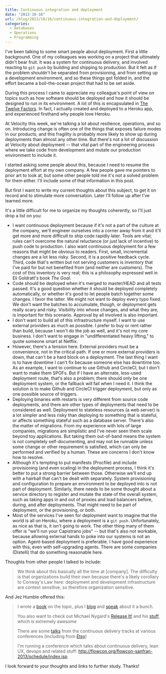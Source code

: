 ```yaml
---
title: Continuous integration and deployment
date: "2013-10-16"
url: /blog/2013/10/16/continuous-integration-and-deployment/
categories:
  - Databases
  - Operations
  - Programming
---
```


I've been talking to some smart people about deployment. First a little background. One of my colleagues was working on a project that ultimately didn't bear fruit. It was a system for continuous delivery, and involved reacting to `git push` by building and shipping to production. But it felt as if the problem shouldn't be separated from provisioning, and from setting up a development environment, and so these things got folded in, and the effort became a boil-the-ocean project that had to be set aside. 

During this process I came to appreciate my colleague's point of view on topics such as how software should be deployed and how it should be designed to run in its environment. A lot of this is encapsulated in [The Twelve Factors](http://12factor.net/). In fact, I actually created and deployed to a Heroku app, and experienced firsthand why people love Heroku. 

At Velocity this week, we're talking a lot about resilience, operations, and so on. Introducing change is often one of the things that exposes failure modes in our products, and this fragility is probably more likely to show up during deployments than almost any other time. But there's not a lot of discussion at Velocity about deployment -- that vital part of the engineering process where we take code from development and mutate our production environment to include it. 

I started asking some people about this, because I need to resume the deployment effort at my own company. A few people gave me pointers to prior art to look at, but some other people told me it's not a solved problem for them either. I'll include some of that information in this post. 

But first I want to write my current thoughts about this subject, to get it on record and to stimulate more conversation. Later I'll follow up after I've learned more. 

It's a little difficult for me to organize my thoughts coherently, so I'll just drop a list on you: 


*   I want continuous deployment because if it's not a part of the culture at the company, we'll engineer ourselves into a corner away from it and it'll get more and more difficult to ship code rapidly later. Tools are vital; rules can't overcome the natural reluctance (or just lack of incentive) to push code to production. I also want continuous deployment for a few reasons that might be obvious to readers. First, small, incremental changes are a lot less risky. Second, it is a positive feedback cycle. Third, code that's written but not serving customers is inventory that I've paid for but not benefited from (and neither are customers). The cost of this inventory is very real; this is a philosophy expressed well in Eli Goldratt's book *The Goal*.
*   Code should be deployed when it's merged to master/HEAD and all tests passed. It's a good question whether it should be deployed completely automatically, or whether it's good to let people batch together some changes. I favor the latter. We might not want to deploy every typo fixed. We don't want the batches to accumulate, though, or deployment gets really scary and risky. Visibility into whose changes, and what they are, is important for this scenario. Approval by all involved is also important.
*   I don't want to build all of this infrastructure myself. I want to use external providers as much as possible. I prefer to buy or rent rather than build, because I won't do the job as well, and it's not my core business. I don't want to engage in "undifferentiated heavy lifting," to quote someone smart at Netflix.
*   However, there's a tension here. External providers must be a convenience, not in the critical path. If one or more external providers is down, that can't be a hard block on a deployment. The last thing I want is to have downtime I can't fix because someone else has downtime too. As an example, I want to continue to use Github and CircleCI, but I don't want to make them SPOFs. But if I have an alternate, less-used deployment route, that's also a problem; there should only be one deployment system, or the fallback will fail when I need it. I think the solution is to make Github and CircleCI trigger deployment, but only as one possible source of triggers.
*   Deploying binaries with restarts is very different from source code deployments, and there are other types of deployments that need to be considered as well. Deployment to stateless resources (a web server) is a lot simpler and less risky than deploying to something that is stateful, or affects something stateful such as a database server. There's also the matter of migrations. From my experience with lots of large companies, migrations are simplistic and I've never seen them scale beyond toy applications. But taking them out-of-band means the system is not completely self-documenting, and may not be runnable unless some change or other requirement is satisfied, which can only be performed and verified by a human. These are concerns I don't know how to resolve.
*   Although it's tempting to put manifests (Procfile) and include provisioning (and even scaling) in the deployment process, I think it's better to put a strong barrier between those. Otherwise we'll end up with a hairball that can't be dealt with separately. System provisioning and configuration to prepare an environment to be deployed into is not part of deployment. Similarly, there needs to be some thought about a service directory to register and mutate the state of the overall system, such as taking apps in and out of proxies and load balancers before, during, and after deployments. That might need to be part of deployment, or the provisioning, or both.
*   Most of the services I've seen for deployment want to imagine that the world is all on Heroku, where a deployment is a `git push`. Unfortunately, as nice as that is, it isn't going to work. The other thing many of them offer is "we'll run your Capistrano jobs" -- but that's also not workable, because allowing external hands to poke into our systems is not an option. Agent-based deployment is preferable. I have good experience with this, even with self-upgrading agents. There are some companies (Distelli) that do something reasonable here.

Thoughts from other people I talked to include: 

> We think about this basically all the time at [company]. The difficulty is that organizations build their own because there's a likely corollary to Conway's Law here: deployment and development infrastructure are context sensitive, so therefore organization sensitive.

And Jez Humble offered this: 

> I wrote a <a href="{{< amz 0321601912 >}}" target="_blank">book</a> on the topic, plus I <a href="http://continuousdelivery.com/" target="_blank">blog</a> and <a href="http://continuousdelivery.com/talks/" target="_blank">speak</a> about it a bunch.
> 
> You also want to check out Michael Nygard's <a href="{{< amz 0978739213 >}}" target="_blank">Release It!</a> and his <a href="http://www.youtube.com/watch?v=Luskg9ES9qI" target="_blank">stuff</a>, which is extremely awesome 
>
> There are some <a href="http://continuousdelivery.com/2013/05/videos-from-the-continuous-delivery-track-at-qcon-sf-2012/" target="_blank">talks</a> from the continuous delivery tracks at various conferences (including from <a href="http://www.youtube.com/watch?v=JR-ccCTmMKY" target="_blank">Etsy</a>) 
>
> I'm running a conference which talks about continuous delivery, lean UX, devops and related stuff: <a href="http://flowcon.org/flowcon-sanfran-2013/schedule/index.jsp" target="_blank">http://flowcon.org/flowcon-sanfran-2013/schedule/index.jsp</a></blockquote> 

I look forward to your thoughts and links to further study. Thanks!



